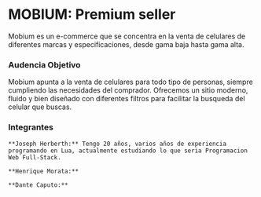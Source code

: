 # MOBIUM: Premium seller

Mobium es un e-commerce que se concentra en la venta de celulares de diferentes marcas y especificaciones, desde gama baja hasta gama alta.


### Audencia Objetivo

Mobium apunta a la venta de celulares para todo tipo de personas, siempre cumpliendo las necesidades del comprador. Ofrecemos un sitio moderno, fluido y bien diseñado con diferentes filtros para facilitar la busqueda del celular que buscas.


### Integrantes

    **Joseph Herberth:** Tengo 20 años, varios años de experiencia programando en Lua, actualmente estudiando lo que seria Programacion Web Full-Stack.
    
    **Henrique Morata:**
    
    **Dante Caputo:**
